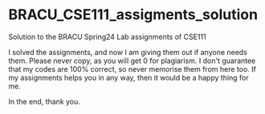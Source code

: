 # BRACU_CSE111_assigments_solution
Solution to the BRACU Spring24 Lab assignments of CSE111

I solved the assignments, and now I am giving them out if anyone needs them. Please never copy, as you will get 0 for plagiarism. I don't guarantee that my codes are 100% correct, so never memorise them from here too. If my assignments helps you in any way, then it would be a happy thing for me.

In the end, thank you.
